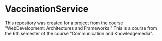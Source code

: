 # VaccinationService
This repository was created for a project from the course "WebDevelopment: Architectures and Frameworks." This is a course from the 6th semester of the course "Communication and Knowledgemedia".
